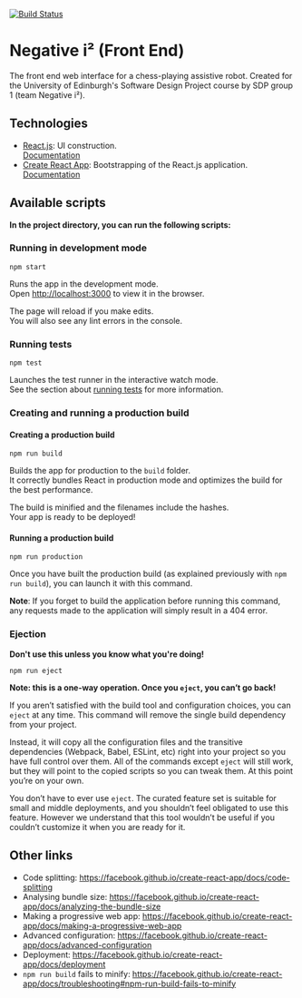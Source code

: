 [![Build Status](https://travis-ci.com/notexactlyawe/negativei2-frontend.svg?token=TUf8ggmveZRiVzWhQNvh&branch=master)](https://travis-ci.com/notexactlyawe/negativei2-frontend)

# Negative i² (Front End)

The front end web interface for a chess-playing assistive robot. Created for the University of Edinburgh's Software Design Project course by SDP group 1 (team Negative i²).

## Technologies

- [React.js](https://reactjs.org/): UI construction.<br>[Documentation](https://reactjs.org/docs/getting-started.html)
- [Create React App](https://github.com/facebook/create-react-app): Bootstrapping of the React.js application.<br>[Documentation](https://facebook.github.io/create-react-app/docs/getting-started)

## Available scripts

**In the project directory, you can run the following scripts:**

### Running in development mode

```
npm start
```

Runs the app in the development mode.<br>
Open [http://localhost:3000](http://localhost:3000) to view it in the browser.

The page will reload if you make edits.<br>
You will also see any lint errors in the console.

### Running tests

```
npm test
```

Launches the test runner in the interactive watch mode.<br>
See the section about [running tests](https://facebook.github.io/create-react-app/docs/running-tests) for more information.

### Creating and running a production build

#### Creating a production build

```
npm run build
```

Builds the app for production to the `build` folder.<br>
It correctly bundles React in production mode and optimizes the build for the best performance.

The build is minified and the filenames include the hashes.<br>
Your app is ready to be deployed!

#### Running a production build

```
npm run production
```

Once you have built the production build (as explained previously with `npm run build`), you can launch it with this command.

**Note**: If you forget to build the application before running this command, any requests made to the application will simply result in a 404 error.

### Ejection

**Don't use this unless you know what you're doing!**

```
npm run eject
```

**Note: this is a one-way operation. Once you `eject`, you can’t go back!**

If you aren’t satisfied with the build tool and configuration choices, you can `eject` at any time. This command will remove the single build dependency from your project.

Instead, it will copy all the configuration files and the transitive dependencies (Webpack, Babel, ESLint, etc) right into your project so you have full control over them. All of the commands except `eject` will still work, but they will point to the copied scripts so you can tweak them. At this point you’re on your own.

You don’t have to ever use `eject`. The curated feature set is suitable for small and middle deployments, and you shouldn’t feel obligated to use this feature. However we understand that this tool wouldn’t be useful if you couldn’t customize it when you are ready for it.

## Other links

- Code splitting: https://facebook.github.io/create-react-app/docs/code-splitting
- Analysing bundle size: https://facebook.github.io/create-react-app/docs/analyzing-the-bundle-size
- Making a progressive web app: https://facebook.github.io/create-react-app/docs/making-a-progressive-web-app
- Advanced configuration: https://facebook.github.io/create-react-app/docs/advanced-configuration
- Deployment: https://facebook.github.io/create-react-app/docs/deployment
- `npm run build` fails to minify: https://facebook.github.io/create-react-app/docs/troubleshooting#npm-run-build-fails-to-minify